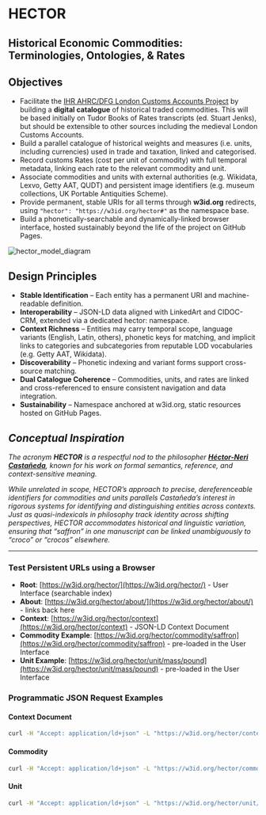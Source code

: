 # HECTOR
## Historical Economic Commodities: Terminologies, Ontologies, & Rates

## Objectives

- Facilitate the [IHR AHRC/DFG London Customs Accounts Project](https://www.history.ac.uk/research/history-policy/unlocking-upcycled-medieval-data) by building a **digital catalogue** of historical traded commodities. This will be based initially on Tudor Books of Rates transcripts (ed. Stuart Jenks), but should be extensible to other sources including the medieval London Customs Accounts.
- Build a parallel catalogue of historical weights and measures (i.e. units, including currencies) used in trade and taxation, linked and categorised.
- Record customs Rates (cost per unit of commodity) with full temporal metadata, linking each rate to the relevant commodity and unit.
- Associate commodities and units with external authorities (e.g. Wikidata, Lexvo, Getty AAT, QUDT) and persistent image identifiers (e.g. museum collections, UK Portable Antiquities Scheme).
- Provide permanent, stable URIs for all terms through **w3id.org** redirects, using `"hector": "https://w3id.org/hector#"` as the namespace base.
- Build a phonetically-searchable and dynamically-linked browser interface, hosted sustainably beyond the life of the project on GitHub Pages.


![hector_model_diagram](https://github.com/user-attachments/assets/1b61207b-0101-43c9-b905-f42ef3f78400)


## Design Principles

- **Stable Identification** – Each entity has a permanent URI and machine-readable definition.
- **Interoperability** – JSON-LD data aligned with LinkedArt and CIDOC-CRM, extended via a dedicated hector: namespace.
- **Context Richness** – Entities may carry temporal scope, language variants (English, Latin, others), phonetic keys for matching, and implicit links to categories and subcategories from reputable LOD vocabularies (e.g. Getty AAT, Wikidata).
- **Discoverability** – Phonetic indexing and variant forms support cross-source matching.
- **Dual Catalogue Coherence** – Commodities, units, and rates are linked and cross-referenced to ensure consistent navigation and data integration.
- **Sustainability** – Namespace anchored at w3id.org, static resources hosted on GitHub Pages.

## _Conceptual Inspiration_

_The acronym **HECTOR** is a respectful nod to the philosopher [**Héctor-Neri Castañeda**](https://en.wikipedia.org/wiki/H%C3%A9ctor-Neri_Casta%C3%B1eda), known for his work on formal semantics, reference, and context-sensitive meaning._

_While unrelated in scope, HECTOR’s approach to precise, dereferenceable identifiers for commodities and units parallels Castañeda’s interest in rigorous systems for identifying and distinguishing entities across contexts. Just as quasi-indexicals in philosophy track identity across shifting perspectives, HECTOR accommodates historical and linguistic variation, ensuring that “saffron” in one manuscript can be linked unambiguously to “croco” or “crocos” elsewhere._

---

### Test Persistent URLs using a Browser

- **Root**: [https://w3id.org/hector/](https://w3id.org/hector/) - User Interface (searchable index)
- **About**: [https://w3id.org/hector/about/](https://w3id.org/hector/about/) - links back here
- **Context**: [https://w3id.org/hector/context](https://w3id.org/hector/context) - JSON-LD Context Document
- **Commodity Example**: [https://w3id.org/hector/commodity/saffron](https://w3id.org/hector/commodity/saffron) - pre-loaded in the User Interface
- **Unit Example**: [https://w3id.org/hector/unit/mass/pound](https://w3id.org/hector/unit/mass/pound) - pre-loaded in the User Interface

### Programmatic JSON Request Examples

#### Context Document

```bash
curl -H "Accept: application/ld+json" -L "https://w3id.org/hector/context/"

```

#### Commodity

```bash
curl -H "Accept: application/ld+json" -L "https://w3id.org/hector/commodity/saffron"

```

#### Unit

```bash
curl -H "Accept: application/ld+json" -L "https://w3id.org/hector/unit/mass/pound"

```
